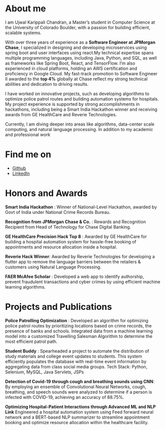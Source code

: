 # About me


I am Ujwal Karippali Chandran, a Master’s student in Computer Science at the University of Colorado Boulder, with a passion for building efficient, scalable systems.

With over three years of experience as a **Software Engineer at JPMorgan Chase**, I specialized in designing and developing microservices using spring boot and user interfaces using react.My technical expertise spans multiple programming languages, including Java, Python, and SQL, as well as frameworks like Spring Boot, React, and TensorFlow. I’m also experienced in cloud platforms, holding an AWS certification and proficiency in Google Cloud. My fast-track promotion to Software Engineer II awarded to the **top 4%** globally at Chase reflect my strong technical abilities and dedication to driving results.

I have worked on innovative projects, such as developing algorithms to optimize police patrol routes and building automation systems for hospitals. My project experience is supported by strong accomplishments in hackathons, including being a Smart India Hackathon winner and receiving awards from GE HealthCare and Reverie Technologies.

Currently, I am diving deeper into areas like algorithms, data-center scale computing, and natural language processing. In addition to my academic and professional work

# Find me on
* [Github](https://github.com/ujwalkpl)
* [LinkedIn](https://www.linkedin.com/in/ujwalkc)


# Honors and Awards

**Smart India Hackathon** : Winner of National-Level Hackathon, awarded by Govt of India under National Crime Records Bureau.

**Recognition from JPMorgan Chase & Co.** : Rewards and Recognition Recipient from Head of Technology for Chase Digital Banking.

**GE HealthCare Precision Hack Top 8** : Awarded by GE HealthCare for building a hospital automation system for hassle-free booking of appointments and resource allocation inside a hospital.

**Reverie Hack Winner**: Awarded by Reverie Technologies for developing a flutter app to remove the language barriers between the retailers & customers using Natural Language Processing.

**FAER McAfee Scholar** : Developed a web app to identify authorship, prevent fraudulent transactions and cyber crimes by using efficient machine learning algorithms.

# Projects and Publications

**Police Patrolling Optimization** : Developed an algorithm for optimizing police patrol routes by prioritizing locations
based on crime records, the presence of banks and schools. Integrated data from a machine learning model into a
customized Travelling Salesman Algorithm to determine the most efficient patrol path.

**Student Buddy** : Spearheaded a project to automate the distribution of study materials and college event updates to
students. This system efficiently populates the database with real-time event information by aggregating data from class
social media groups. Tech Stack: Python, Selenium, MySQL, Java Servlets, JSPs

**Detection of Covid-19 through cough and breathing sounds using CNN**:
By employing an ensemble of Convolutional Neural Networks, cough, breathing, and speech sounds were analyzed to
determine if a person is infected with COVID-19, achieving an accuracy of 88.75%.

**Optimizing Hospital-Patient Interactions through Advanced ML and NLP Link**
Engineered a hospital automation system using Feed forward neural network and a BERT-based NLP summarizer to
streamline appointment booking and optimize resource allocation within the healthcare facility.
